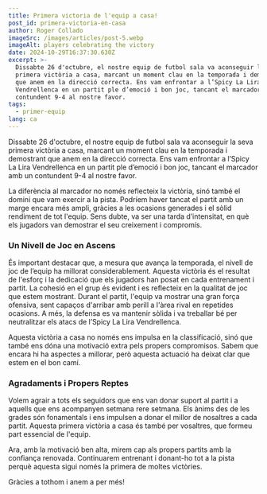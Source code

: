```yaml
---
title: Primera victoria de l'equip a casa!
post_id: primera-victoria-en-casa
author: Roger Collado
imageSrc: /images/articles/post-5.webp
imageAlt: players celebrating the victory
date: 2024-10-29T16:37:30.630Z
excerpt: >-
  Dissabte 26 d'octubre, el nostre equip de futbol sala va aconseguir la seva
  primera victòria a casa, marcant un moment clau en la temporada i demostrant
  que anem en la direcció correcta. Ens vam enfrontar a l’Spicy La Lira
  Vendrellenca en un partit ple d’emoció i bon joc, tancant el marcador amb un
  contundent 9-4 al nostre favor.
tags:
  - primer-equip
lang: ca
---
```


Dissabte 26 d'octubre, el nostre equip de futbol sala va aconseguir la seva primera victòria a casa, marcant un moment clau en la temporada i demostrant que anem en la direcció correcta. Ens vam enfrontar a l’Spicy La Lira Vendrellenca en un partit ple d’emoció i bon joc, tancant el marcador amb un contundent 9-4 al nostre favor.

La diferència al marcador no només reflecteix la victòria, sinó també el domini que vam exercir a la pista. Podríem haver tancat el partit amb un marge encara més ampli, gràcies a les ocasions generades i el sòlid rendiment de tot l'equip. Sens dubte, va ser una tarda d’intensitat, en què els jugadors van demostrar el seu creixement i compromís.

### Un Nivell de Joc en Ascens

És important destacar que, a mesura que avança la temporada, el nivell de joc de l’equip ha millorat considerablement. Aquesta victòria és el resultat de l'esforç i la dedicació que els jugadors han posat en cada entrenament i partit. La cohesió en el grup és evident i es reflecteix en la qualitat de joc que estem mostrant. Durant el partit, l'equip va mostrar una gran força ofensiva, sent capaços d'arribar amb perill a l'àrea rival en repetides ocasions. A més, la defensa es va mantenir sòlida i va treballar bé per neutralitzar els atacs de l’Spicy La Lira Vendrellenca.

Aquesta victòria a casa no només ens impulsa en la classificació, sinó que també ens dóna una motivació extra pels propers compromisos. Sabem que encara hi ha aspectes a millorar, però aquesta actuació ha deixat clar que estem en el bon camí.

### Agradaments i Propers Reptes

Volem agrair a tots els seguidors que ens van donar suport al partit i a aquells que ens acompanyen setmana rere setmana. Els ànims des de les grades són fonamentals i ens impulsen a donar el millor de nosaltres a cada partit. Aquesta primera victòria a casa és també per vosaltres, que formeu part essencial de l'equip.

Ara, amb la motivació ben alta, mirem cap als propers partits amb la confiança renovada. Continuarem entrenant i donant-ho tot a la pista perquè aquesta sigui només la primera de moltes victòries.

Gràcies a tothom i anem a per més!
